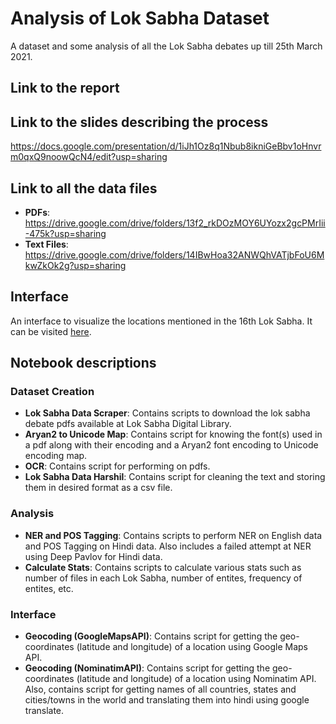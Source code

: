 # Analysis of Lok Sabha Dataset
A dataset and some analysis of all the Lok Sabha debates up till 25th March 2021.

## Link to the report
<link>

## Link to the slides describing the process
https://docs.google.com/presentation/d/1iJh1Oz8q1Nbub8ikniGeBbv1oHnvrm0qxQ9noowQcN4/edit?usp=sharing

## Link to all the data files
* **PDFs**: https://drive.google.com/drive/folders/13f2_rkDOzMOY6UYozx2gcPMrIii-475k?usp=sharing
* **Text Files**: https://drive.google.com/drive/folders/14IBwHoa32ANWQhVATjbFoU6MkwZkOk2g?usp=sharing

## Interface
An interface to visualize the locations mentioned in the 16th Lok Sabha. It can be visited [here](https://ls-analysis.herokuapp.com/).

## Notebook descriptions

### Dataset Creation

* **Lok Sabha Data Scraper**: Contains scripts to download the lok sabha debate pdfs available at Lok Sabha Digital Library.
* **Aryan2 to Unicode Map**: Contains script for knowing the font(s) used in a pdf along with their encoding and a Aryan2 font encoding to Unicode encoding map.
* **OCR**: Contains script for performing on pdfs.
* **Lok Sabha Data Harshil**: Contains script for cleaning the text and storing them in desired format as a csv file.

### Analysis

* **NER and POS Tagging**: Contains scripts to perform NER on English data and POS Tagging on Hindi data. Also includes a failed attempt at NER using Deep Pavlov for Hindi data.
* **Calculate Stats**: Contains scripts to calculate various stats such as number of files in each Lok Sabha, number of entites, frequency of entites, etc.

### Interface

* **Geocoding (GoogleMapsAPI)**: Contains script for getting the geo-coordinates (latitude and longitude) of a location using Google Maps API.
* **Geocoding (NominatimAPI)**: Contains script for getting the geo-coordinates (latitude and longitude) of a location using Nominatim API. Also, contains script for getting names of all countries, states and cities/towns in the world and translating them into hindi using google translate.
